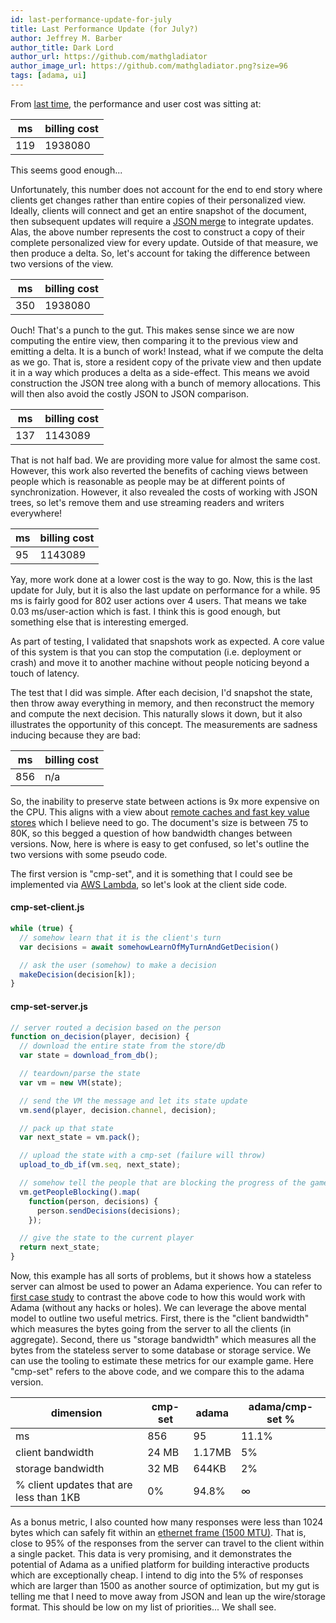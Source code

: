 ```yaml
---
id: last-performance-update-for-july
title: Last Performance Update (for July?)
author: Jeffrey M. Barber
author_title: Dark Lord
author_url: https://github.com/mathgladiator
author_image_url: https://github.com/mathgladiator.png?size=96
tags: [adama, ui]
---
```


From [last time](/blog/performance-updates-and-good-enough), the performance and user cost was sitting at:

| ms | billing cost |
| --- | --- |
| 119 | 1938080 |

This seems good enough...

Unfortunately, this number does not account for the end to end story where clients get changes rather than entire copies of their personalized view. Ideally, clients will connect and get an entire snapshot of the document, then subsequent updates will require a [JSON merge](https://tools.ietf.org/html/rfc7386) to integrate updates. Alas, the above number represents the cost to construct a copy of their complete personalized view for every update. Outside of that measure, we then produce a delta. So, let's account for taking the difference between two versions of the view.

| ms | billing cost |
| --- | --- |
| 350 | 1938080 |

Ouch! That's a punch to the gut. This makes sense since we are now computing the entire view, then comparing it to the previous view and emitting a delta. It is a bunch of work! Instead, what if we compute the delta as we go. That is, store a resident copy of the private view and then update it in a way which produces a delta as a side-effect. This means we avoid construction the JSON tree along with a bunch of memory allocations. This will then also avoid the costly JSON to JSON comparison.

| ms | billing cost |
| --- | --- |
| 137 | 1143089 |

That is not half bad. We are providing more value for almost the same cost. However, this work also reverted the benefits of caching views between people which is reasonable as people may be at different points of synchronization. However, it also revealed the costs of working with JSON trees, so let's remove them and use streaming readers and writers everywhere!

| ms | billing cost |
| --- | --- |
| 95 | 1143089 |

Yay, more work done at a lower cost is the way to go. Now, this is the last update for July, but it is also the last update on performance for a while. 95 ms is fairly good for 802 user actions over 4 users. That means we take 0.03 ms/user-action which is fast. I think this is good enough, but something else that is interesting emerged.

As part of testing, I validated that snapshots work as expected. A core value of this system is that you can stop the computation (i.e. deployment or crash) and move it to another machine without people noticing beyond a touch of latency. 

The test that I did was simple. After each decision, I'd snapshot the state, then throw away everything in memory, and then reconstruct the memory and compute the next decision. This naturally slows it down, but it also illustrates the opportunity of this concept. The measurements are sadness inducing because they are bad:

| ms | billing cost |
| --- | --- |
| 856 | n/a |


So, the inability to preserve state between actions is 9x more expensive on the CPU. This aligns with a view about [remote caches and fast key value stores](http://pages.cs.wisc.edu/~rgrandl/papers/link.pdf) which I believe need to go. The document's size is between 75 to 80K, so this begged a question of how bandwidth changes between versions. Now, here is where is easy to get confused, so let's outline the two versions with some pseudo code.

The first version is "cmp-set", and it is something that I could see be implemented via [AWS Lambda](https://aws.amazon.com/lambda/), so let's look at the client side code.

#### **cmp-set-client.js**
```js
while (true) {
  // somehow learn that it is the client's turn
  var decisions = await somehowLearnOfMyTurnAndGetDecision()

  // ask the user (somehow) to make a decision
  makeDecision(decision[k]);
}
```

#### **cmp-set-server.js**
```js
// server routed a decision based on the person
function on_decision(player, decision) {
  // download the entire state from the store/db
  var state = download_from_db();

  // teardown/parse the state
  var vm = new VM(state);

  // send the VM the message and let its state update
  vm.send(player, decision.channel, decision);

  // pack up that state
  var next_state = vm.pack();

  // upload the state with a cmp-set (failure will throw)
  upload_to_db_if(vm.seq, next_state);

  // somehow tell the people that are blocking the progress of the game
  vm.getPeopleBlocking().map(
    function(person, decisions) {
      person.sendDecisions(decisions);
    });

  // give the state to the current player
  return next_state;
}
```

Now, this example has all sorts of problems, but it shows how a stateless server can almost be used to power an Adama experience. You can refer to [first case study](/blog/first-case-study-and-thoughts) to contrast the above code to how this would work with Adama (without any hacks or holes). We can leverage the above mental model to outline two useful metrics. First, there is the "client bandwidth" which measures the bytes going from the server to all the clients (in aggregate). Second, there us "storage bandwidth" which measures all the bytes from the stateless server to some database or storage service. We can use the tooling to estimate these metrics for our example game. Here "cmp-set" refers to the above code, and we compare this to the adama version.

| dimension | cmp-set| adama | adama/cmp-set % |
| --- | --- | --- | --- |
| ms | 856 | 95 | 11.1% |
| client bandwidth | 24 MB | 1.17MB | 5% |
| storage bandwidth | 32 MB | 644KB | 2% |
| % client updates that are less than 1KB | 0% | 94.8% | &#8734; |

As a bonus metric, I also counted how many responses were less than 1024 bytes which can safely fit within an [ethernet frame (1500 MTU)](https://en.wikipedia.org/wiki/Maximum_transmission_unit). That is, close to 95% of the responses from the server can travel to the client within a single packet. This data is very promising, and it demonstrates the potential of Adama as a unified platform for building interactive products which are exceptionally cheap. I intend to dig into the 5% of responses which are larger than 1500 as another source of optimization, but my gut is telling me that I need to move away from JSON and lean up the wire/storage format. This should be low on my list of priorities... We shall see.